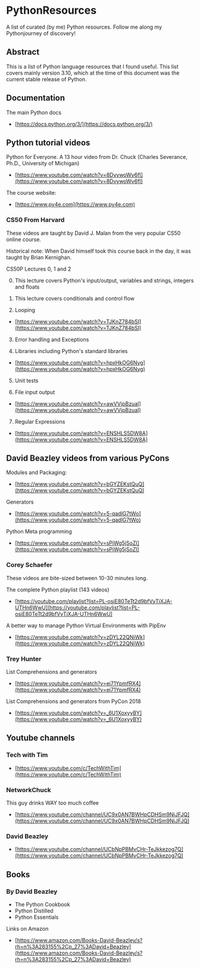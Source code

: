 # PythonResources
A list of curated (by me) Python resources. Follow me along my Pythonjourney of discovery!

## Abstract

This is a list of Python language resources that I found useful.
This list covers mainly version 3.10, which at the time of this document
was the current stable release of Python.

## Documentation

The main Python docs
- [https://docs.python.org/3/](https://docs.python.org/3/)



##  Python tutorial videos

Python for Everyone. A 13 hour video from Dr. Chuck (Charles Severance, Ph.D., University of Michigan)

- [https://www.youtube.com/watch?v=8DvywoWv6fI](https://www.youtube.com/watch?v=8DvywoWv6fI)

The course website:
- [https://www.py4e.com](https://www.py4e.com)



### CS50 From Harvard

These videos are taught by David J. Malan from the very popular CS50 online course.

Historical note: When David himself took this course back in the day, it was taught by Brian Kernighan.

CS50P Lectures 0, 1 and 2

0. This  lecture covers Python's input/output, variables and strings, integers and floats

1. This lecture covers conditionals and control flow

2.  Looping
- [https://www.youtube.com/watch?v=TJKnZ784bSI](https://www.youtube.com/watch?v=TJKnZ784bSI)

3. Error handling and Exceptions

4. Libraries including Python's standard libraries
- [https://www.youtube.com/watch?v=hpxHkOG6Nyg](https://www.youtube.com/watch?v=hpxHkOG6Nyg)

5. Unit tests

6. File input output
- [https://www.youtube.com/watch?v=awVVjpBzuaI](https://www.youtube.com/watch?v=awVVjpBzuaI)

7. Regular Expressions
- [https://www.youtube.com/watch?v=ENSHLS5DW8A](https://www.youtube.com/watch?v=ENSHLS5DW8A)



## David Beazley videos from various PyCons

Modules and Packaging:
- [https://www.youtube.com/watch?v=bGYZEKstQuQ](https://www.youtube.com/watch?v=bGYZEKstQuQ)

Generators
- [https://www.youtube.com/watch?v=5-qadlG7tWo](https://www.youtube.com/watch?v=5-qadlG7tWo)

Python Meta programming
- [https://www.youtube.com/watch?v=sPiWg5jSoZI](https://www.youtube.com/watch?v=sPiWg5jSoZI)


### Corey Schaefer

These videos are bite-sized between 10-30 minutes long.

The complete Python playlist (143 videos)
- [https://youtube.com/playlist?list=PL-osiE80TeTt2d9bfVyTiXJA-UTHn6WwU](https://youtube.com/playlist?list=PL-osiE80TeTt2d9bfVyTiXJA-UTHn6WwU)

A better way to manage Python Virtual Environments with PipEnv
- [https://www.youtube.com/watch?v=zDYL22QNiWk](https://www.youtube.com/watch?v=zDYL22QNiWk)

### Trey Hunter

List Comprehensions and generators
- [https://www.youtube.com/watch?v=ei71YpmfRX4](https://www.youtube.com/watch?v=ei71YpmfRX4)

List Comprehensions and generators from PyCon 2018
- [https://www.youtube.com/watch?v=_6U1XoxyyBY](https://www.youtube.com/watch?v=_6U1XoxyyBY)



## Youtube channels

### Tech with Tim
- [https://www.youtube.com/c/TechWithTim](https://www.youtube.com/c/TechWithTim)

### NetworkChuck

This guy drinks WAY too much coffee
- [https://www.youtube.com/channel/UC9x0AN7BWHpCDHSm9NiJFJQ](https://www.youtube.com/channel/UC9x0AN7BWHpCDHSm9NiJFJQ)

### David Beazley
- [https://www.youtube.com/channel/UCbNpPBMvCHr-TeJkkezog7Q](https://www.youtube.com/channel/UCbNpPBMvCHr-TeJkkezog7Q)

## Books

### By David Beazley

- The Python Cookbook
- Python Distilled
- Python Essentials

Links on Amazon
- [https://www.amazon.com/Books-David-Beazley/s?rh=n%3A283155%2Cp_27%3ADavid+Beazley](https://www.amazon.com/Books-David-Beazley/s?rh=n%3A283155%2Cp_27%3ADavid+Beazley)
